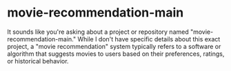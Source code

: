 # movie-recommendation-main
It sounds like you're asking about a project or repository named "movie-recommendation-main." While I don't have specific details about this exact project, a "movie recommendation" system typically refers to a software or algorithm that suggests movies to users based on their preferences, ratings, or historical behavior.
